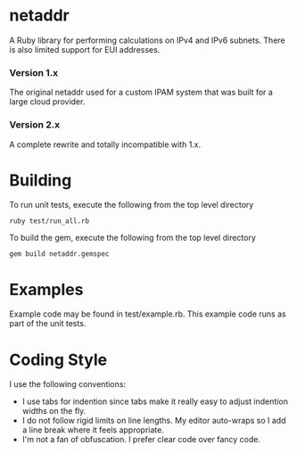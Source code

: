 # netaddr
A Ruby library for performing calculations on IPv4 and IPv6 subnets. There is also limited support for EUI addresses.

### Version 1.x
The original netaddr used for a custom IPAM system that was built for a large cloud provider.

### Version 2.x
A complete rewrite and totally incompatible with 1.x. 


# Building
To run unit tests, execute the following from the top level directory

	ruby test/run_all.rb

To build the gem, execute the following from the top level directory

	gem build netaddr.gemspec


# Examples
Example code may be found in test/example.rb. This example code runs as part of the unit tests.


# Coding Style
I use the following conventions:
* I use tabs for indention since tabs make it really easy to adjust indention widths on the fly.
* I do not follow rigid limits on line lengths. My editor auto-wraps so I add a line break where it feels appropriate.
* I'm not a fan of obfuscation. I prefer clear code over fancy code.
